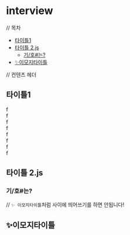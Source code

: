 # interview
// 목차
- [타이틀1](#타이틀1)
- [타이틀 2.js](#타이틀-2js)
	- [기/호#는?](#기호는)
- [✨이모지타이틀](#이모지타이틀)



// 컨텐츠 헤더
## 타이틀1
f  
f  
f  
f  
f  
f  
f  
f  

## 타이틀 2.js
### 기/호#는?
// `✨ 이모지타이틀`처럼 사이에 띄어쓰기를 하면 안됩니다! 
## ✨이모지타이틀 
